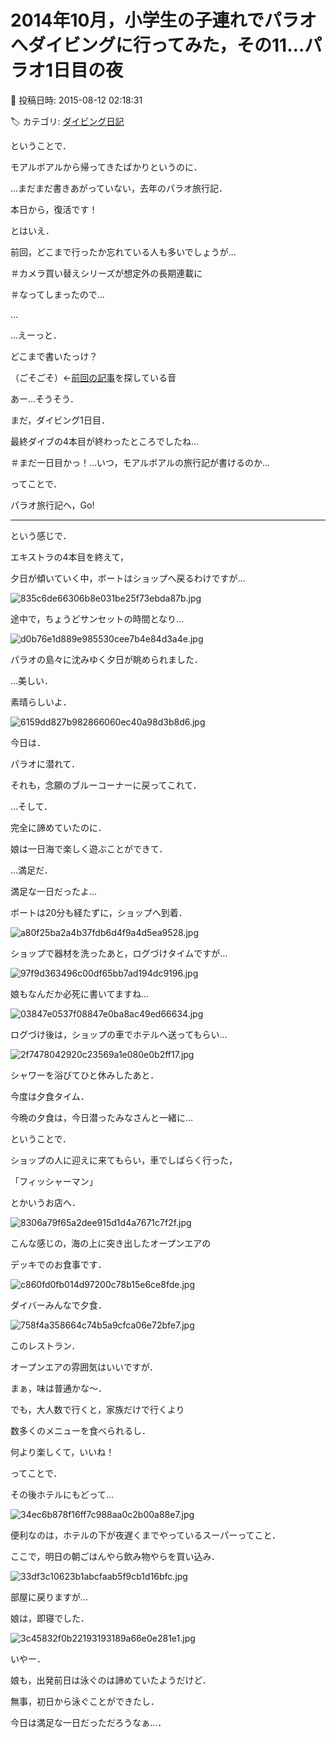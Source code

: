 # 2014年10月，小学生の子連れでパラオへダイビングに行ってみた，その11…パラオ1日目の夜

📅 投稿日時: 2015-08-12 02:18:31

🏷️ カテゴリ: [ダイビング日記](ce3a7a8d424d112fce83ee85c81a0e344.md)

ということで．


モアルボアルから帰ってきたばかりというのに．


…まだまだ書きあがっていない，去年のパラオ旅行記．


本日から，復活です！





とはいえ．


前回，どこまで行ったか忘れている人も多いでしょうが…


＃カメラ買い替えシリーズが想定外の長期連載に


＃なってしまったので…


…


…えーっと．


どこまで書いたっけ？


（ごそごそ）←[前回の記事](ef47592d472fa8e22da468b7258f411d7.md)を探している音





あー…そうそう．


まだ，ダイビング1日目．


最終ダイブの4本目が終わったところでしたね…


＃まだ一日目かっ！…いつ，モアルボアルの旅行記が書けるのか…





ってことで．


パラオ旅行記へ，Go!





---


という感じで．





エキストラの4本目を終えて，


夕日が傾いていく中，ボートはショップへ戻るわけですが…




![835c6de66306b8e031be25f73ebda87b.jpg](images/835c6de66306b8e031be25f73ebda87b.jpg)







途中で，ちょうどサンセットの時間となり…




![d0b76e1d889e985530cee7b4e84d3a4e.jpg](images/d0b76e1d889e985530cee7b4e84d3a4e.jpg)




パラオの島々に沈みゆく夕日が眺められました．





…美しい．


素晴らしいよ．




![6159dd827b982866060ec40a98d3b8d6.jpg](images/6159dd827b982866060ec40a98d3b8d6.jpg)




今日は．


パラオに潜れて．


それも，念願のブルーコーナーに戻ってこれて．


…そして．


完全に諦めていたのに．


娘は一日海で楽しく遊ぶことができて．





…満足だ．


満足な一日だったよ…





ボートは20分も経たずに，ショップへ到着．




![a80f25ba2a4b37fdb6d4f9a4d5ea9528.jpg](images/a80f25ba2a4b37fdb6d4f9a4d5ea9528.jpg)







ショップで器材を洗ったあと，ログづけタイムですが…




![97f9d363496c00df65bb7ad194dc9196.jpg](images/97f9d363496c00df65bb7ad194dc9196.jpg)




娘もなんだか必死に書いてますね…




![03847e0537f08847e0ba8ac49ed66634.jpg](images/03847e0537f08847e0ba8ac49ed66634.jpg)







ログづけ後は，ショップの車でホテルへ送ってもらい…




![2f7478042920c23569a1e080e0b2ff17.jpg](images/2f7478042920c23569a1e080e0b2ff17.jpg)




シャワーを浴びてひと休みしたあと．


今度は夕食タイム．





今晩の夕食は，今日潜ったみなさんと一緒に…


ということで．


ショップの人に迎えに来てもらい，車でしばらく行った，


「フィッシャーマン」


とかいうお店へ．




![8306a79f65a2dee915d1d4a7671c7f2f.jpg](images/8306a79f65a2dee915d1d4a7671c7f2f.jpg)







こんな感じの，海の上に突き出したオープンエアの


デッキでのお食事です．




![c860fd0fb014d97200c78b15e6ce8fde.jpg](images/c860fd0fb014d97200c78b15e6ce8fde.jpg)







ダイバーみんなで夕食．




![758f4a358664c74b5a9cfca06e72bfe7.jpg](images/758f4a358664c74b5a9cfca06e72bfe7.jpg)




このレストラン．


オープンエアの雰囲気はいいですが．


まぁ，味は普通かな～．


でも，大人数で行くと，家族だけで行くより


数多くのメニューを食べられるし．


何より楽しくて，いいね！





ってことで．


その後ホテルにもどって…




![34ec6b878f16ff7c988aa0c2b00a88e7.jpg](images/34ec6b878f16ff7c988aa0c2b00a88e7.jpg)




便利なのは，ホテルの下が夜遅くまでやっているスーパーってこと．


ここで，明日の朝ごはんやら飲み物やらを買い込み．




![33df3c10623b1abcfaab5f9cb1d16bfc.jpg](images/33df3c10623b1abcfaab5f9cb1d16bfc.jpg)




部屋に戻りますが…





娘は，即寝でした．




![3c45832f0b22193193189a66e0e281e1.jpg](images/3c45832f0b22193193189a66e0e281e1.jpg)




いやー．


娘も，出発前日は泳ぐのは諦めていたようだけど．


無事，初日から泳ぐことができたし．


今日は満足な一日だっただろうなぁ…．
